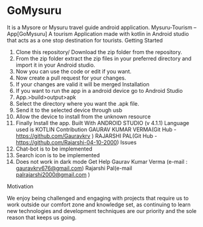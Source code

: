 # GoMysuru
It is a Mysore or Mysuru travel guide android application.
Mysuru-Tourism –App[GoMysuru]
A tourism Application made with kotlin in Android studio that acts as a one stop destination for tourists.
Getting Started
1.	Clone this repository/ Download the zip folder from the repository.
2.	From the zip folder extract the zip files in your preferred directory and import it in your Android studio.
3.	Now you can use the code or edit if you want.
4.	Now create a pull request for your changes.
5.	If your changes are valid it will be merged
Installation 
1.	If you want to run the app in a android device go to Android Studio
2.	App.>build>output>apk
3.	Select the directory where you want the .apk file.
4.	Send it to the selected device through usb
5.	Allow the device to install from the unknown resource
6.	Finally Install the app.
Built With
ANDROID STUDIO (v 4.1.1) Language used is KOTLIN
Contribution
GAURAV KUMAR VERMA(Git Hub - https://github.com/Gauravkrv )
RAJARSHI PAL(Git Hub - https://github.com/Rajarshi-04-10-2000)
Issues
1.	Chat-bot is to be implemented
2.	Search icon is to be implemented
3.	Does not work in dark mode
Get Help
Gaurav Kumar Verma (e-mail : gauravkrv676@gmail.com)
Rajarshi Pal(e-mail palrajarshi2000@gmail.com )


Motivation

We enjoy being challenged and engaging with projects that require us to work outside our comfort zone and 
knowledge set, as continuing to learn new technologies and development techniques are our priority and the sole reason that keeps us going.


